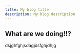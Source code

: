 ```yaml
---
title: My blog title
description: My blog description
---
```


## What are we doing!!?

dsjghfghjsdagjdsfghjdhjg
